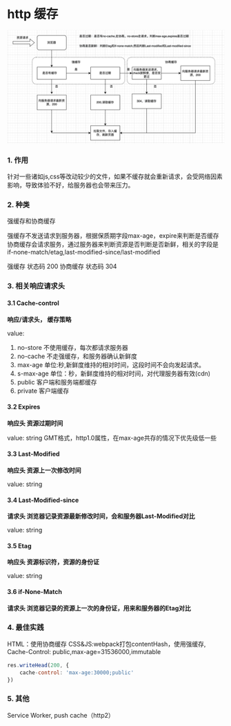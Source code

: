 # http 缓存

![http cache](./http-cache.png)

### 1. 作用

针对一些诸如js,css等改动较少的文件，如果不缓存就会重新请求，会受网络因素影响，导致体验不好，给服务器也会带来压力。

### 2. 种类

强缓存和协商缓存

强缓存不发送请求到服务器，根据保质期字段max-age，expire来判断是否缓存
协商缓存会请求服务，通过服务器来判断资源是否判断是否新鲜，相关的字段是if-none-match/etag,last-modified-since/last-modified

强缓存 状态码 200
协商缓存 状态码 304

### 3. 相关响应请求头

#### 3.1 Cache-control

__响应/请求头， 缓存策略__

value:

1. no-store 不使用缓存，每次都请求服务器
2. no-cache 不走强缓存，和服务器确认新鲜度
3. max-age 单位:秒,新鲜度维持的相对时间，这段时间不会向发起请求。
4. s-max-age 单位：秒，新鲜度维持的相对时间，对代理服务器有效(cdn)
5. public 客户端和服务端都缓存
6. private 客户端缓存

#### 3.2 Expires

__响应头 资源过期时间__

value: string GMT格式，http1.0属性，在max-age共存的情况下优先级低一些

#### 3.3 Last-Modified

__响应头 资源上一次修改时间__

value: string

#### 3.4 Last-Modified-since

__请求头 浏览器记录资源最新修改时间，会和服务器Last-Modified对比__

value: string

#### 3.5 Etag

__响应头 资源标识符，资源的身份证__

value: string

#### 3.6 if-None-Match

__请求头  浏览器记录的资源上一次的身份证，用来和服务器的Etag对比__

### 4. 最佳实践

HTML：使用协商缓存
CSS&JS:webpack打包contentHash，使用强缓存, Cache-Control: public,max-age=31536000,immutable

```js
res.writeHead(200, {
    cache-control: 'max-age:30000;public'
})
```

### 5. 其他

Service Worker, push cache（http2）
